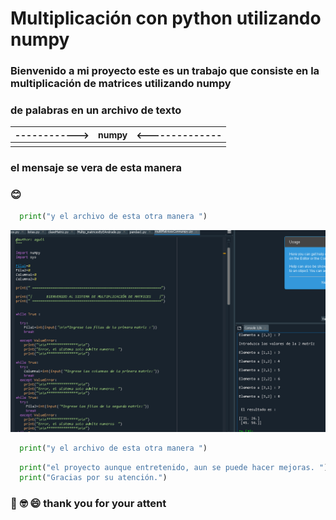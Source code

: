 # Multiplicación con python utilizando numpy
### Bienvenido a mi proyecto este es un trabajo que consiste en la multiplicación de matrices utilizando numpy
### de palabras en un archivo de texto
|------------> | numpy    | <-------------- |
| ----------|:--------:|-------:|
|||  
### el mensaje se vera de esta manera
### :blush:
``` python
  print("y el archivo de esta otra manera ")
```
![superMatriz](1.png "multiplicacion con numpy")
``` python
  print("y el archivo de esta otra manera ")
```
``` python
  print("el proyecto aunque entretenido, aun se puede hacer mejoras. ")
  print("Gracias por su atención.")
```
### :racehorse: :nerd_face: :smile: thank you for your attent

